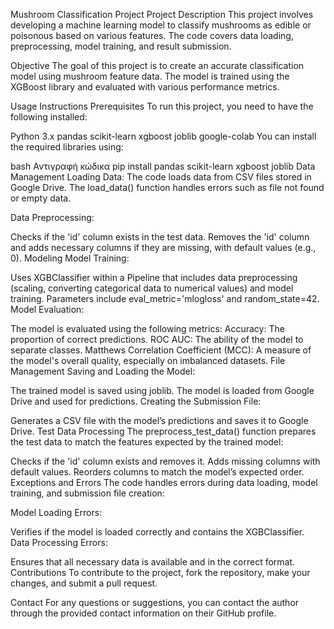 Mushroom Classification Project
Project Description
This project involves developing a machine learning model to classify mushrooms as edible or poisonous based on various features. The code covers data loading, preprocessing, model training, and result submission.

Objective
The goal of this project is to create an accurate classification model using mushroom feature data. The model is trained using the XGBoost library and evaluated with various performance metrics.

Usage Instructions
Prerequisites
To run this project, you need to have the following installed:

Python 3.x
pandas
scikit-learn
xgboost
joblib
google-colab
You can install the required libraries using:

bash
Αντιγραφή κώδικα
pip install pandas scikit-learn xgboost joblib
Data Management
Loading Data: The code loads data from CSV files stored in Google Drive. The load_data() function handles errors such as file not found or empty data.

Data Preprocessing:

Checks if the 'id' column exists in the test data.
Removes the 'id' column and adds necessary columns if they are missing, with default values (e.g., 0).
Modeling
Model Training:

Uses XGBClassifier within a Pipeline that includes data preprocessing (scaling, converting categorical data to numerical values) and model training.
Parameters include eval_metric='mlogloss' and random_state=42.
Model Evaluation:

The model is evaluated using the following metrics:
Accuracy: The proportion of correct predictions.
ROC AUC: The ability of the model to separate classes.
Matthews Correlation Coefficient (MCC): A measure of the model's overall quality, especially on imbalanced datasets.
File Management
Saving and Loading the Model:

The trained model is saved using joblib. The model is loaded from Google Drive and used for predictions.
Creating the Submission File:

Generates a CSV file with the model’s predictions and saves it to Google Drive.
Test Data Processing
The preprocess_test_data() function prepares the test data to match the features expected by the trained model:

Checks if the 'id' column exists and removes it.
Adds missing columns with default values.
Reorders columns to match the model’s expected order.
Exceptions and Errors
The code handles errors during data loading, model training, and submission file creation:

Model Loading Errors:

Verifies if the model is loaded correctly and contains the XGBClassifier.
Data Processing Errors:

Ensures that all necessary data is available and in the correct format.
Contributions
To contribute to the project, fork the repository, make your changes, and submit a pull request.

Contact
For any questions or suggestions, you can contact the author through the provided contact information on their GitHub profile.
